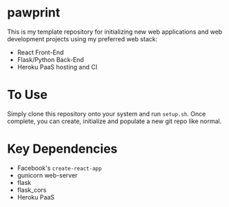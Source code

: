 # pawprint
This is my template repository for initializing new web applications and web development projects using my preferred web stack:
* React Front-End
* Flask/Python Back-End
* Heroku PaaS hosting and CI

# To Use
Simply clone this repository onto your system and run `setup.sh`. Once complete, you can create, initialize and populate a new git repo like normal.

# Key Dependencies
* Facebook's `create-react-app`
* gunicorn web-server
* flask
* flask_cors
* Heroku PaaS